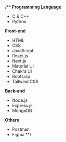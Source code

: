 /**
**Programming Language**
* C & C++
* Python

**Front-end**
* HTML
* CSS
* JavaScript
* React.js
* Next.js
* Material UI
* Chakra UI
* Bootsrap
* Tailwind CSS

**Back-end**
* Node.js
* Express.js
* MongoDB

**Others**
* Postman
* Figma
**\